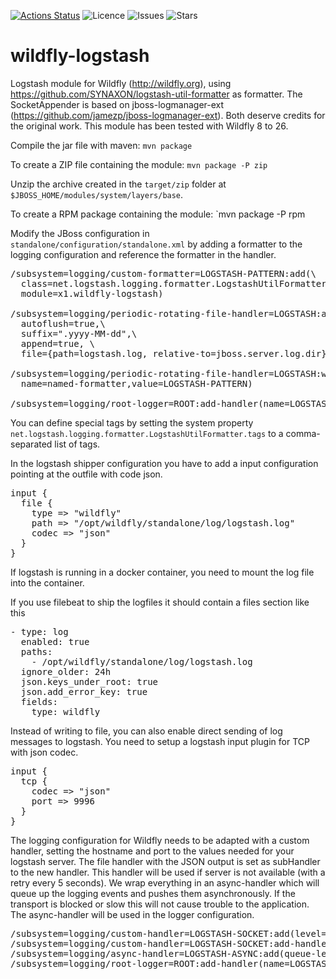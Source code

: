 [![Actions Status](https://github.com/kifj/wildfly-logstash/workflows/Java%20CI/badge.svg)](https://github.com/kifj/wildfly-logstash/actions) ![Licence](https://img.shields.io/github/license/kifj/wildfly-logstash) ![Issues](https://img.shields.io/github/issues/kifj/wildfly-logstash) ![Stars](https://img.shields.io/github/stars/kifj/wildfly-logstash)

wildfly-logstash
================

Logstash module for Wildfly (http://wildfly.org), using https://github.com/SYNAXON/logstash-util-formatter as formatter. The SocketAppender is based on jboss-logmanager-ext (https://github.com/jamezp/jboss-logmanager-ext). Both deserve credits for the original work. This module has been tested with Wildfly 8 to 26. 

Compile the jar file with maven: `mvn package`

To create a ZIP file containing the module: `mvn package -P zip`

Unzip the archive created in the `target/zip` folder at `$JBOSS_HOME/modules/system/layers/base`.

To create a RPM package containing the module: `mvn package -P rpm

Modify the JBoss configuration in `standalone/configuration/standalone.xml` by adding a formatter to the logging configuration and reference the formatter in the handler.

<pre>
/subsystem=logging/custom-formatter=LOGSTASH-PATTERN:add(\
  class=net.logstash.logging.formatter.LogstashUtilFormatter,\
  module=x1.wildfly-logstash)

/subsystem=logging/periodic-rotating-file-handler=LOGSTASH:add(\
  autoflush=true,\ 
  suffix=".yyyy-MM-dd",\ 
  append=true, \
  file={path=logstash.log, relative-to=jboss.server.log.dir})

/subsystem=logging/periodic-rotating-file-handler=LOGSTASH:write-attribute(\
  name=named-formatter,value=LOGSTASH-PATTERN)

/subsystem=logging/root-logger=ROOT:add-handler(name=LOGSTASH)
</pre>

You can define special tags by setting the system property `net.logstash.logging.formatter.LogstashUtilFormatter.tags` to a comma-separated list of tags.

In the logstash shipper configuration you have to add a input configuration pointing at the outfile with code json.

<pre>
input {
  file {
    type => "wildfly"
    path => "/opt/wildfly/standalone/log/logstash.log"
    codec => "json"
  }
}
</pre>

If logstash is running in a docker container, you need to mount the log file into the container.

If you use filebeat to ship the logfiles it should contain a files section like this

<pre>
- type: log
  enabled: true
  paths:
    - /opt/wildfly/standalone/log/logstash.log
  ignore_older: 24h
  json.keys_under_root: true
  json.add_error_key: true
  fields:
    type: wildfly
</pre>

Instead of writing to file, you can also enable direct sending of log messages to logstash. You need to setup a logstash input plugin for TCP with json codec.

<pre>
input {
  tcp {
    codec => "json"
    port => 9996
  }
}
</pre>

The logging configuration for Wildfly needs to be adapted with a custom handler, setting the hostname and port to the values needed for your logstash server. The file handler with the JSON output is set as subHandler to the new handler. This handler will be used if server is not available (with a retry every 5 seconds). We wrap everything in an async-handler which will queue up the logging events and pushes them asynchronously. If the transport is blocked or slow this will not cause trouble to the application. The async-handler will be used in the logger configuration.

<pre>
/subsystem=logging/custom-handler=LOGSTASH-SOCKET:add(level=DEBUG, class=net.logstash.logging.handler.SocketHandler,module=x1.wildfly-logstash,named-formatter=LOGSTASH-PATTERN,properties={protocol=TCP, hostname=logstash, port=9996, subHandler=LOGSTASH})
/subsystem=logging/custom-handler=LOGSTASH-SOCKET:add-handler(LOGSTASH)
/subsystem=logging/async-handler=LOGSTASH-ASYNC:add(queue-length=512, subhandlers=[LOGSTASH-SOCKET])
/subsystem=logging/root-logger=ROOT:add-handler(name=LOGSTASH-ASYNC)
</pre>
